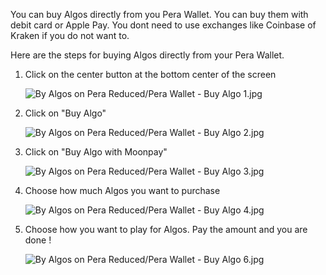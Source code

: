 You can buy Algos directly from you Pera Wallet. You can buy them with debit card or Apple Pay. You dont need to use exchanges like Coinbase of Kraken if you do not want to.

Here are the steps for buying Algos directly from your Pera Wallet.

1. Click on the center button at the bottom center of the screen

   ![By Algos on Pera Reduced/Pera Wallet - Buy Algo 1.jpg](https://niftgen-algorand.github.io/docs/images/By%20Algos%20on%20Pera%20Reduced/Pera%20Wallet%20-%20Buy%20Algo%201.jpg)

2. Click on "Buy Algo"

   ![By Algos on Pera Reduced/Pera Wallet - Buy Algo 2.jpg](https://niftgen-algorand.github.io/docs/images/By%20Algos%20on%20Pera%20Reduced/Pera%20Wallet%20-%20Buy%20Algo%202.jpg)

3. Click on "Buy Algo with Moonpay"

   ![By Algos on Pera Reduced/Pera Wallet - Buy Algo 3.jpg](https://niftgen-algorand.github.io/docs/images/By%20Algos%20on%20Pera%20Reduced/Pera%20Wallet%20-%20Buy%20Algo%203.jpg)

4. Choose how much Algos you want to purchase

   ![By Algos on Pera Reduced/Pera Wallet - Buy Algo 4.jpg](https://niftgen-algorand.github.io/docs/images/By%20Algos%20on%20Pera%20Reduced/Pera%20Wallet%20-%20Buy%20Algo%204.jpg)

5. Choose how you want to play for Algos. Pay the amount and you are done !

   ![By Algos on Pera Reduced/Pera Wallet - Buy Algo 6.jpg](https://niftgen-algorand.github.io/docs/images/By%20Algos%20on%20Pera%20Reduced/Pera%20Wallet%20-%20Buy%20Algo%206.jpg)
